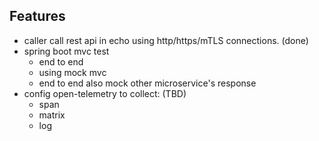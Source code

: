 
## Features

- caller call rest api in echo using http/https/mTLS connections. (done)
- spring boot mvc test  
  - end to end
  - using mock mvc
  - end to end also mock other microservice's response
- config open-telemetry to collect:  (TBD)
  - span
  - matrix
  - log